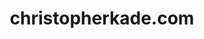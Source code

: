 ---
title: 'christopherkade.com'
url: 'https://christopherkade.com'
tags: ['web developer', 'blog']
nsfw: false
rss: false
---